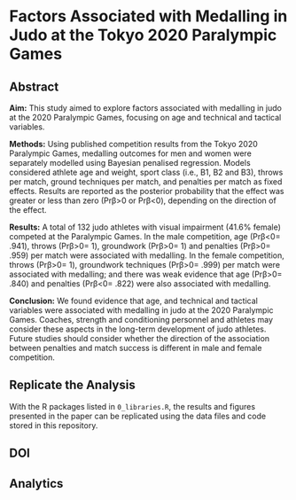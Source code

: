 # Factors Associated with Medalling in Judo at the Tokyo 2020 Paralympic Games

## Abstract
**Aim:** This study aimed to explore factors associated with medalling in judo at the 2020 Paralympic Games, focusing on age and technical and tactical variables. 

**Methods:** Using published competition results from the Tokyo 2020 Paralympic Games, medalling outcomes for men and women were separately modelled using Bayesian penalised regression. Models considered athlete age and weight, sport class (i.e., B1, B2 and B3), throws per match, ground techniques per match, and penalties per match as fixed effects. Results are reported as the posterior probability that the effect was greater or less than zero (Prβ>0 or Prβ<0), depending on the direction of the effect.

**Results:** A total of 132 judo athletes with visual impairment (41.6% female) competed at the Paralympic Games. In the male competition, age (Prβ<0= .941), throws (Prβ>0= 1), groundwork (Prβ>0= 1) and penalties (Prβ>0= .959) per match were associated with medalling. In the female competition, throws (Prβ>0= 1), groundwork techniques (Prβ>0= .999) per match were associated with medalling; and there was weak evidence that age (Prβ>0= .840) and penalties (Prβ<0= .822) were also associated with medalling.

**Conclusion:** We found evidence that age, and technical and tactical variables were associated with medalling in judo at the 2020 Paralympic Games. Coaches, strength and conditioning personnel and athletes may consider these aspects in the long-term development of judo athletes. Future studies should consider whether the direction of the association between penalties and match success is different in male and female competition.

## Replicate the Analysis
With the R packages listed in `0_libraries.R`, the results and figures presented in the paper can be replicated using the data files and code stored in this repository.

## DOI

## Analytics

